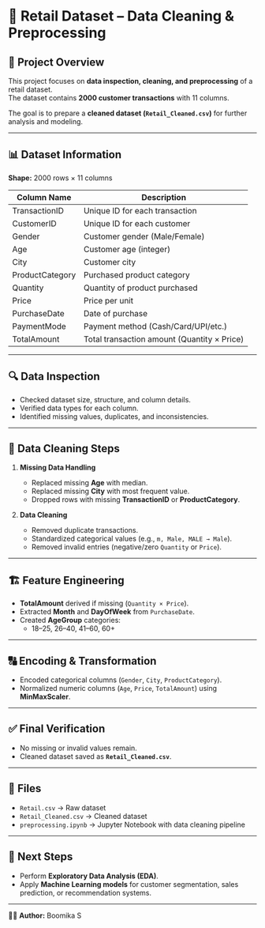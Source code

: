 # 🛒 Retail Dataset – Data Cleaning & Preprocessing

## 📌 Project Overview
This project focuses on **data inspection, cleaning, and preprocessing** of a retail dataset.  
The dataset contains **2000 customer transactions** with 11 columns.  

The goal is to prepare a **cleaned dataset (`Retail_Cleaned.csv`)** for further analysis and modeling.

---

## 📊 Dataset Information
**Shape:** 2000 rows × 11 columns  

| Column Name      | Description |
|------------------|-------------|
| TransactionID    | Unique ID for each transaction |
| CustomerID       | Unique ID for each customer |
| Gender           | Customer gender (Male/Female) |
| Age              | Customer age (integer) |
| City             | Customer city |
| ProductCategory  | Purchased product category |
| Quantity         | Quantity of product purchased |
| Price            | Price per unit |
| PurchaseDate     | Date of purchase |
| PaymentMode      | Payment method (Cash/Card/UPI/etc.) |
| TotalAmount      | Total transaction amount (Quantity × Price) |

---

## 🔍 Data Inspection
- Checked dataset size, structure, and column details.  
- Verified data types for each column.  
- Identified missing values, duplicates, and inconsistencies.  

---

## 🧹 Data Cleaning Steps
1. **Missing Data Handling**
   - Replaced missing **Age** with median.  
   - Replaced missing **City** with most frequent value.  
   - Dropped rows with missing **TransactionID** or **ProductCategory**.  

2. **Data Cleaning**
   - Removed duplicate transactions.  
   - Standardized categorical values (e.g., `m, Male, MALE → Male`).  
   - Removed invalid entries (negative/zero `Quantity` or `Price`).  

---

## 🏗️ Feature Engineering
- **TotalAmount** derived if missing (`Quantity × Price`).  
- Extracted **Month** and **DayOfWeek** from `PurchaseDate`.  
- Created **AgeGroup** categories:  
  - 18–25, 26–40, 41–60, 60+  

---

## 🔠 Encoding & Transformation
- Encoded categorical columns (`Gender`, `City`, `ProductCategory`).  
- Normalized numeric columns (`Age`, `Price`, `TotalAmount`) using **MinMaxScaler**.  

---

## ✅ Final Verification
- No missing or invalid values remain.  
- Cleaned dataset saved as **`Retail_Cleaned.csv`**.  

---

## 📂 Files
- `Retail.csv` → Raw dataset  
- `Retail_Cleaned.csv` → Cleaned dataset  
- `preprocessing.ipynb` → Jupyter Notebook with data cleaning pipeline  

---

## 🚀 Next Steps
- Perform **Exploratory Data Analysis (EDA)**.  
- Apply **Machine Learning models** for customer segmentation, sales prediction, or recommendation systems.  

---

👩‍💻 **Author:** Boomika S
